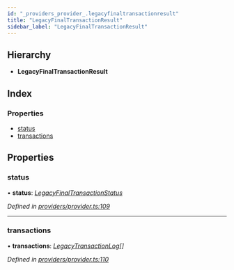 ```yaml
---
id: "_providers_provider_.legacyfinaltransactionresult"
title: "LegacyFinalTransactionResult"
sidebar_label: "LegacyFinalTransactionResult"
---
```


## Hierarchy

* **LegacyFinalTransactionResult**

## Index

### Properties

* [status](_providers_provider_.legacyfinaltransactionresult.md#status)
* [transactions](_providers_provider_.legacyfinaltransactionresult.md#transactions)

## Properties

###  status

• **status**: *[LegacyFinalTransactionStatus](../enums/_providers_provider_.legacyfinaltransactionstatus.md)*

*Defined in [providers/provider.ts:109](https://github.com/nearprotocol/nearlib/blob/57ba3df/src.ts/providers/provider.ts#L109)*

___

###  transactions

• **transactions**: *[LegacyTransactionLog](_providers_provider_.legacytransactionlog.md)[]*

*Defined in [providers/provider.ts:110](https://github.com/nearprotocol/nearlib/blob/57ba3df/src.ts/providers/provider.ts#L110)*
